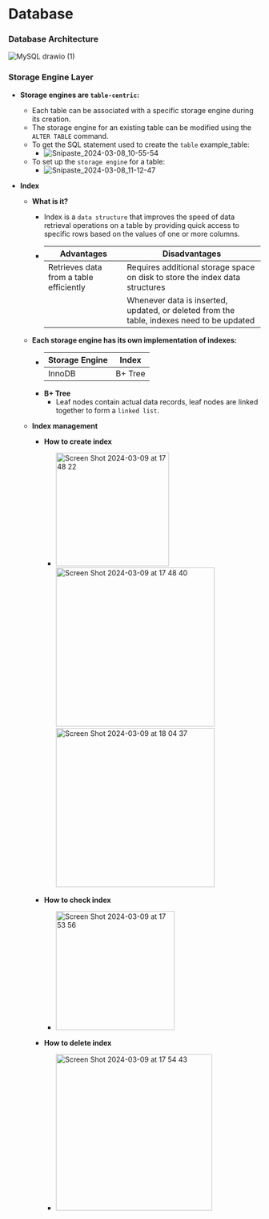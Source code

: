 # Database 

### Database Architecture
![MySQL drawio (1)](https://github.com/Liu-Chen-CS/Database/assets/158779475/07496cda-3923-45c2-bab8-258ec1701816)

### Storage Engine Layer
  - **Storage engines are `table-centric`:**
    - Each table can be associated with a specific storage engine during its creation.
    - The storage engine for an existing table can be modified using the `ALTER TABLE` command.
    - To get the SQL statement used to create the `table` example_table:
      - ![Snipaste_2024-03-08_10-55-54](https://github.com/Liu-Chen-CS/Database/assets/158779475/dd0a0488-91c3-470d-86d4-685ce68a3561)
    - To set up the `storage engine` for a table:
      - ![Snipaste_2024-03-08_11-12-47](https://github.com/Liu-Chen-CS/Database/assets/158779475/ef9b8036-3265-41f2-a391-01abb5f610f4)

  - **Index**
    - **What is it?**
      - Index is a `data structure` that improves the speed of data retrieval operations on a table by providing quick access to specific rows based on the values of one or more columns.
      - | Advantages    | Disadvantages |
        | -------- | ------- |
        | Retrieves data from a table efficiently   | Requires additional storage space on disk to store the index data structures |
        |                                           | Whenever data is inserted, updated, or deleted from the table, indexes need to be updated |
    - **Each storage engine has its own implementation of indexes:**
      - | Storage Engine    | Index |
        | -------- | ------- |
        | InnoDB|B+ Tree |
      - **B+ Tree**
        - Leaf nodes contain actual data records, leaf nodes are linked together to form a `linked list`.
       
    - **Index management**
      - **How to create index** 
        -  <img width="226" alt="Screen Shot 2024-03-09 at 17 48 22" src="https://github.com/Liu-Chen-CS/Database/assets/158779475/014e1f4b-9203-44b7-abc0-e5afdc16519d"><img width="317" alt="Screen Shot 2024-03-09 at 17 48 40" src="https://github.com/Liu-Chen-CS/Database/assets/158779475/b27db6d4-27c7-4a05-8d86-554a09e248c4"><img width="317" alt="Screen Shot 2024-03-09 at 18 04 37" src="https://github.com/Liu-Chen-CS/Database/assets/158779475/6e4e5fb1-1ff2-4e07-8797-4e51b59b37bf">

      - **How to check index**
        - <img width="237" alt="Screen Shot 2024-03-09 at 17 53 56" src="https://github.com/Liu-Chen-CS/Database/assets/158779475/b6cd56fd-6d9c-4139-bc16-29bd823c7d55">
      - **How to delete index**
        - <img width="312" alt="Screen Shot 2024-03-09 at 17 54 43" src="https://github.com/Liu-Chen-CS/Database/assets/158779475/aeebf088-683d-4093-b4df-fad99201cac4">








